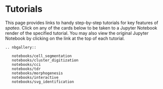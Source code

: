 # Tutorials

This page provides links to handy step-by-step tutorials for key features of *spateo*. Click on any of the cards below to be taken to a Jupyter Notebook render of the specified tutorial. You may also view the original Jupyter Notebook by clicking on the link at the top of each tutorial.

```{eval-rst}
.. nbgallery::

   notebooks/cell_segmentation
   notebooks/cluster_digitization
   notebooks/cci
   notebooks/tdr
   notebooks/morphogenesis
   notebooks/interactive
   notebooks/svg_identification
```
